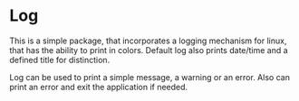 # Log

This is a simple package, that incorporates a logging mechanism for linux, that has the ability to print in colors.
Default log also prints date/time and a defined title for distinction.

Log can be used to print a simple message, a warning or an error. Also can print an error and exit the application if needed.
